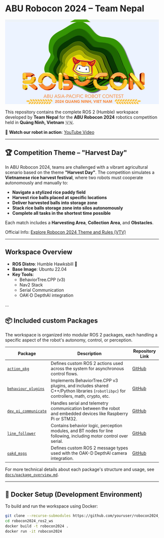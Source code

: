 #  ABU Robocon 2024 – Team Nepal

![ABU Robocon 2024 Logo](gallery/robocon2024_logo.webp)

This repository contains the complete ROS 2 (Humble) workspace developed by **Team Nepal** for the **ABU Robocon 2024** robotics competition held in **Quảng Ninh, Vietnam** 🇻🇳.

🎥 **Watch our robot in action**: [YouTube Video](https://www.youtube.com/watch?v=YOUR_VIDEO_ID)

---

## 🏆 Competition Theme – "Harvest Day"

In ABU Robocon 2024, teams are challenged with a vibrant agricultural scenario based on the theme **"Harvest Day"**.
The competition simulates a **Vietnamese rice harvest festival**, where two robots must cooperate autonomously and manually to:

- **Navigate a stylized rice paddy field**
- **Harvest rice balls placed at specific locations**
- **Deliver harvested balls into storage zone**
- **Stack rice balls storage zone into silos autonomously**
- **Complete all tasks in the shortest time possible**

Each match includes a **Harvesting Area**, **Collection Area**, and **Obstacles**.

 Official Info: [Explore Robocon 2024 Theme and Rules (VTV)](https://english.vtv.vn/news/explore-robocon-2024-theme-and-rules-20240509104353646.htm)


---

## Workspace Overview

- **ROS Distro**: Humble Hawksbill 🐢
- **Base Image**: Ubuntu 22.04
- **Key Tools**:
  - BehaviorTree.CPP (v3)
  - Nav2 Stack
  - Serial Communication
  - OAK-D DepthAI integration

...

## 📦 Included custom Packages

The workspace is organized into modular ROS 2 packages, each handling a specific aspect of the robot's autonomy, control, or perception.

| Package               | Description                                                        | Repository Link |
|-----------------------|--------------------------------------------------------------------|------------------|
| [`action_pkg`](packages/action_pkg/)            | Defines custom ROS 2 actions used across the system for asynchronous control flows. | [GitHub](https://github.com/kundanx/action_pkg) |
| [`behaviour_plugins`](packages/behaviour_plugins/) | Implements BehaviorTree.CPP v3 plugins, and includes shared C++/Python libraries (`robotlibpc`) for controllers, math, crypto, etc. | [GitHub](https://github.com/kundanx/behaviour_plugins) |
| [`dev_pi_communicate`](packages/dev_pi_communicate/) | Handles serial and telemetry communication between the robot and embedded devices like Raspberry Pi or STM32. | [GitHub](https://github.com/kundanx/dev_pi_communicate) |
| [`line_follower`](packages/line_follower/)     | Contains behavior logic, perception modules, and BT nodes for line following, including motor control over serial. | [GitHub](https://github.com/kundanx/line_follower) |
| [`oakd_msgs`](packages/oakd_msgs/)             | Defines custom ROS 2 message types used with the OAK-D DepthAI camera integration. | [GitHub](https://github.com/kundanx/oakd_msgs) |

For more technical details about each package's structure and usage, see [`docs/package_overview.md`](docs/package_overview.md).

---

## 🐳 Docker Setup (Development Environment)

To build and run the workspace using Docker:

```bash
git clone --recurse-submodules https://github.com/youruser/robocon2024_ros2_ws.git
cd robocon2024_ros2_ws
docker build -t robocon2024 .
docker run -it robocon2024